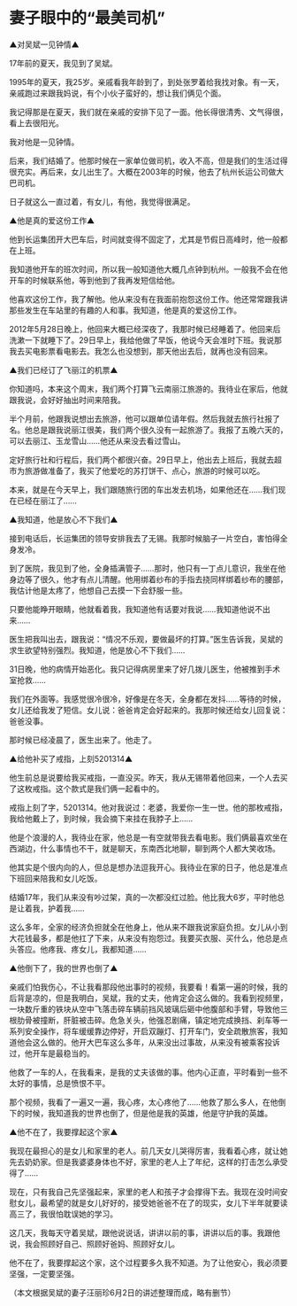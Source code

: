 # 妻子眼中的“最美司机”

▲对吴斌一见钟情▲

17年前的夏天，我见到了吴斌。

1995年的夏天，我25岁。亲戚看我年龄到了，到处张罗着给我找对象。有一天，亲戚跑过来跟我妈说，有个小伙子蛮好的，想让我们俩见个面。

我记得那是在夏天，我们就在亲戚的安排下见了一面。他长得很清秀、文气得很，看上去很阳光。

我对他是一见钟情。

后来，我们结婚了。他那时候在一家单位做司机，收入不高，但是我们的生活过得很充实。再后来，女儿出生了。大概在2003年的时候，他去了杭州长运公司做大巴司机。

日子就这么一直过着，有女儿，有他，我觉得很满足。

▲他是真的爱这份工作▲

他到长运集团开大巴车后，时间就变得不固定了，尤其是节假日高峰时，他一般都在上班。

我知道他开车的班次时间，所以我一般知道他大概几点钟到杭州。一般我不会在他开车的时候联系他，等到他到了我再发短信给他。

他喜欢这份工作，我了解他。他从来没有在我面前抱怨这份工作。他还常常跟我讲那些发生在车站里的有趣的人和事。我知道，他是真的爱这份工作。

2012年5月28日晚上，他回来大概已经深夜了，我那时候已经睡着了。他回来后洗漱一下就睡下了。29日早上，我给他做了早饭，他说今天会准时下班。我说那我去买电影票看电影去。我怎么也没想到，那天他出去后，就再也没有回来。

▲我们已经订了飞丽江的机票▲

你知道吗，本来这个周末，我们两个打算飞云南丽江旅游的。我待业在家后，他就跟我说，会好好抽出时间来陪我。

半个月前，他跟我说想出去旅游，他可以跟单位请年假。然后我就去旅行社报了名。他总是跟我说丽江很美，我们两个很久没有一起旅游了。我报了五晚六天的，可以去丽江、玉龙雪山……他还从来没去看过雪山。

定好旅行社和行程后，我们两个都很兴奋。29日早上，他出去上班后，我就去超市为旅游做准备了，我买了他爱吃的苏打饼干、点心，旅游的时候可以吃。

本来，就是在今天早上，我们跟随旅行团的车出发去机场，如果他还在……我们现在已经在丽江了……

▲我知道，他是放心不下我们▲

接到电话后，长运集团的领导安排我去了无锡。我那时候脑子一片空白，害怕得全身发冷。

到了医院，我见到了他，全身插满管子……那时，他只有一丁点儿意识，我坐在他身边等了很久，他才有点儿清醒。他用绑着纱布的手指去挠同样绑着纱布的腰部，我估计他是太疼了，他想自己去摸一下会舒服一些。

只要他能睁开眼睛，他就看着我，我知道他有话要对我说……我知道他说不出来……

医生把我叫出去，跟我说：“情况不乐观，要做最坏的打算。”医生告诉我，吴斌的求生欲望特别强烈。我知道，他是放心不下我们……

31日晚，他的病情开始恶化。我只记得病房里来了好几拨儿医生，他被推到手术室抢救……

我们在外面等。我感觉很冷很冷，好像是在冬天，全身都在发抖……等待的时候，女儿还给我发了短信。女儿说：爸爸肯定会好起来的。我那时候还给女儿回复说：爸爸没事。

那时候已经凌晨了，医生出来了。他走了。

▲给他补买了戒指，上刻5201314▲

他生前总是说要给我买戒指，一直没买。昨天，我从无锡带着他回来，一个人去买了这枚戒指。这个款式是我们俩一起看中的。

戒指上刻了字，5201314。他对我说过：老婆，我爱你一生一世。他的那枚戒指，我给他戴上了，到时候，我会摘下来挂在我脖子上……

他是个浪漫的人，我待业在家，他总是一有空就带我去看电影。我们俩最喜欢坐在西湖边，什么事情也不干，就是聊天，东南西北地聊，聊到两个人都大笑收场。

他其实是个很内向的人，但总是想办法逗我开心。我待业在家的日子，他总是准点下班回来陪我和女儿吃饭。

结婚17年，我们从来没有吵过架，真的一次都没红过脸。他比我大6岁，平时他总是让着我，护着我……

这么多年，全家的经济负担就全在他身上，他从来不跟我说家庭负担。女儿从小到大花钱最多，都是他扛了下来，从来没有抱怨过。我要买衣服、买什么，他总是点头答应。他疼我、疼女儿，我都知道……

▲他倒下了，我的世界也倒了▲

亲戚们怕我伤心，不让我看那段他出事时的视频，我要看！看第一遍的时候，我的后背是凉的，但是我明白，吴斌，我的丈夫，他肯定会这么做的。我看到视频里，一块数斤重的铁块从空中飞落击碎车辆前挡风玻璃后砸中他腹部和手臂，导致他三根肋骨被撞断，肝脏被击碎。危急关头，他强忍剧痛，镇定地完成换挡、刹车等一系列安全操作，将车缓缓靠边停好，开启双蹦灯、打开车门，安全疏散旅客，我知道他会这么做的。他开大巴车这么多年，从来没出过事故，从来没有被乘客投诉过，他开车是最稳当的。

他救了一车的人，在我看来，是我的丈夫该做的事。他内心正直，平时看到一些不太好的事情，总是愤恨不平。

那个视频，我看了一遍又一遍，我心疼，太心疼他了……他救了那么多人，在他倒下的时候，我知道我的世界也倒了，但是他是我的英雄，他是守护我的英雄。

▲他不在了，我要撑起这个家▲

我现在最担心的是女儿和家里的老人。前几天女儿哭得厉害，我看着心疼，就让她先去奶奶家。但是我婆婆身体也不好，家里的老人上了年纪，这样的打击怎么承受得了……

现在，只有我自己先坚强起来，家里的老人和孩子才会撑得下去。我现在没时间安慰女儿，最希望的就是女儿好好的，接受她爸爸不在了的现实，女儿下半年就要读高三了，我很怕耽误她的学习。

这几天，我每天守着吴斌，跟他说说话，讲讲以前的事，讲讲以后的事。我跟他说，我会照顾好自己、照顾好爸妈、照顾好女儿。

他不在了，我要撑起这个家，这个过程要多久我不知道。为了让他安心，我必须要坚强，一定要坚强。

（本文根据吴斌的妻子汪丽珍6月2日的讲述整理而成，略有删节）